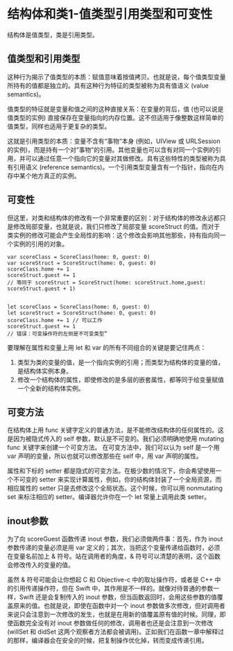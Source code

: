 # 结构体和类1-值类型引用类型和可变性

结构体是值类型，类是引用类型。

## 值类型和引用类型

这种行为揭示了值类型的本质：赋值意味着按值拷贝。也就是说，每个值类型变量所持有的值都是独立的。具有这种行为特征的类型被称为具有值语义 (value semantics)。

值类型的特征就是变量和值之间的这种直接关系：在变量的背后，值 (也可以说是值类型的实例) 直接保存在变量指向的内存位置。这不但适用于像整数这样简单的值类型，同样也适用于更复杂的类型。

这就是引用类型的本质：变量不含有“事物”本身 (例如，UIView 或 URLSession 的实例)，而是持有一个对“事物”的引用。其他变量也可以含有对同一个实例的引用，并可以通过任意一个指向它的变量对其做修改。具有这些特性的类型被称为具有引用语义 (reference semantics)。一个引用类型变量含有一个指针，指向在内存中某个地方真正的实例。


## 可变性

但这里，对类和结构体的修改有一个非常重要的区别：对于结构体的修改永远都只是修改局部变量，也就是说，我们只修改了局部变量 scoreStruct 的值。而对于类实例的修改可能会产生全局性的影响：这个修改会影响其他那些，持有指向同一个实例的引用的对象。

```
var scoreClass = ScoreClass(home: 0, guest: 0)
var scoreStruct = ScoreStruct(home: 0, guest: 0)
scoreClass.home += 1
scoreStruct.guest += 1
// 等同于 scoreStruct = ScoreStruct(home: scoreStruct.home,guest: scoreStruct.guest + 1)


let scoreClass = ScoreClass(home: 0, guest: 0)
let scoreStruct = ScoreStruct(home: 0, guest: 0)
scoreClass.home += 1 // 可以工作
scoreStruct.guest += 1
// 错误：可变操作符的左侧是不可变类型”

```

要理解在属性和变量上用 let 和 var 的所有不同组合的关键是要记住两点：
1. 类型为类的变量的值，是一个指向实例的引用；而类型为结构体的变量的值，是结构体实例本身。
2. 修改一个结构体的属性，即使修改的是多层的嵌套属性，都等同于给变量赋值一个全新的结构体实例。

## 可变方法

在结构体上用 func 关键字定义的普通方法，是不能修改结构体的任何属性的。这是因为被隐式传入的 self 参数，默认是不可变的。我们必须明确地使用 mutating func 关键字来创建一个可变方法。
在可变方法中，我们可以认为 self 是一个用 var 声明的变量，所以也就可以修改那些在 self 中，用 var 声明的属性。

属性和下标的 setter 都是隐式的可变方法。在极少数的情况下，你会希望使用一个不可变的 setter 来实现计算属性，例如，你的结构体封装了一个全局资源，而相应属性的 setter 只是去修改这个全局状态。这个时候，你可以用 nonmutating set 来标注相应的 setter。编译器允许你在一个 let 常量上调用此类 setter。

## inout参数

为了向 scoreGuest 函数传递 inout 参数，我们必须做两件事：首先，作为 inout 参数传递的变量必须是用 var 定义的；其次，当把这个变量传递给函数时，必须在变量名前加上 & 符号。站在调用者的角度，& 符号可以清楚的表明，这个函数会修改传入的变量的值。

虽然 & 符号可能会让你想起 C 和 Objective-c 中的取址操作符，或者是 C++ 中的引用传递操作符，但在 Swift 中，其作用是不一样的。就像对待普通的参数一样，Swift 还是会复制传入的 inout 参数，但当函数返回时，会用这些参数的值覆盖原来的值。也就是说，即使在函数中对一个 inout 参数做多次修改，但对调用者来说只会注意到一次修改的发生，也就是在用新的值覆盖原有值的时候。同理，即使函数完全没有对 inout 参数做任何的修改，调用者也还是会注意到一次修改 (willSet 和 didSet 这两个观察者方法都会被调用)。正如我们在函数一章中解释过的那样，编译器会在安全的时候，把复制操作优化掉，转而变成传递引用。

